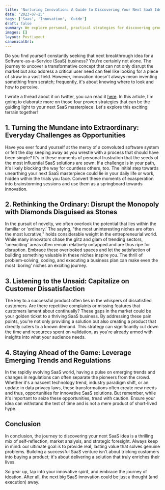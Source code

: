 ```yaml
---
title: 'Nurturing Innovation: A Guide to Discovering Your Next SaaS Idea (Game Changer)'
date: '2023-07-25'
tags: ['Saas', 'Innovation', 'Guide']
draft: false
summary: We explore personal, practical strategies for discovering groundbreaking Software-as-a-Service (SaaS) ideas. By converting daily challenges into opportunities, targeting overlooked niches, capitalizing on customer dissatisfaction, and leveraging emerging trends and regulations, entrepreneurs can unveil potentially successful SaaS ventures.
images: []
layout: PostLayout
canonicalUrl:
---
```


Do you find yourself constantly seeking that next breakthrough idea for a Software-as-a-Service (SaaS) business? You're certainly not alone. The journey to uncover a transformative concept that can not only disrupt the market but also address a critical user need can feel like looking for a piece of straw in a vast field. However, innovation doesn't always mean inventing something from scratch; frequently, it's about knowing where to look and how to perceive.

I wrote a thread about it on twitter, you can read it [here](https://twitter.com/HeydayAcolyte/status/1682618819653632000). In this article, I'm going to elaborate more on those four proven strategies that can be the guiding light to your next SaaS masterpiece. Let's explore this exciting terrain together!

## 1. Turning the Mundane into Extraordinary: Everyday Challenges as Opportunities

Have you ever found yourself at the mercy of a convoluted software system or felt the day seeping away as you wrestle with a process that should have been simple? It's in these moments of personal frustration that the seeds of the most influential SaaS solutions are sown. If a challenge is in your path, it's likely blocking the way for countless others, too. The initial step towards unearthing your next SaaS masterpiece could lie in your daily life or work, hidden within the trials you face. Convert these moments of exasperation into brainstorming sessions and use them as a springboard towards innovation.

## 2. Rethinking the Ordinary: Disrupt the Monopoly with Diamonds Disguised as Stones

In the pursuit of novelty, we often overlook the potential that lies within the familiar or 'ordinary.' The saying, "the most uninteresting niches are often the most lucrative," holds considerable weight in the entrepreneurial world. While many innovators chase the glitz and glam of trending sectors, 'unexciting' areas often remain relatively untapped and are thus ripe for disruption. Embrace these overlooked spaces and let the satisfaction of building something valuable in these niches inspire you. The thrill of problem-solving, coding, and executing a business plan can make even the most 'boring' niches an exciting journey.

## 3. Listening to the Unsaid: Capitalize on Customer Dissatisfaction

The key to a successful product often lies in the whispers of dissatisfied customers. Are there repetitive complaints or missing features that customers lament about continually? These gaps in the market could be your golden ticket to a thriving SaaS business. By addressing these pain points, you're not only providing a solution but also creating a product that directly caters to a known demand. This strategy can significantly cut down the time and resources spent on validation, as you're already armed with insights into what your audience needs.

## 4. Staying Ahead of the Game: Leverage Emerging Trends and Regulations

In the rapidly evolving SaaS world, having a pulse on emerging trends and changes in regulations can often separate the pioneers from the crowd. Whether it's a nascent technology trend, industry paradigm shift, or an update in data privacy laws, these transformations often create new needs and thus, opportunities for innovative SaaS solutions. But remember, while it's important to seize these opportunities, tread with caution. Ensure your idea can withstand the test of time and is not a mere product of short-lived hype.

## Conclusion

In conclusion, the journey to discovering your next SaaS idea is a thrilling mix of self-reflection, market analysis, and strategic foresight. Always keep in mind: our ultimate goal is to provide real, lasting value that solves genuine problems. Building a successful SaaS venture isn't about tricking customers into buying a product; it's about delivering a solution that truly enriches their lives.

So gear up, tap into your innovative spirit, and embrace the journey of ideation. After all, the next big SaaS innovation could be just a thought (and execution) away.
